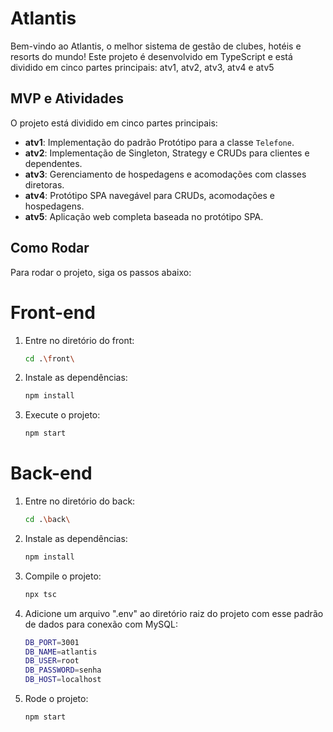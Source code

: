 # Atlantis

Bem-vindo ao Atlantis, o melhor sistema de gestão de clubes, hotéis e resorts do mundo! Este projeto é desenvolvido em TypeScript e está dividido em cinco partes principais: atv1, atv2, atv3, atv4 e atv5

## MVP e Atividades

O projeto está dividido em cinco partes principais:

- **atv1**: Implementação do padrão Protótipo para a classe `Telefone`.
- **atv2**: Implementação de Singleton, Strategy e CRUDs para clientes e dependentes.
- **atv3**: Gerenciamento de hospedagens e acomodações com classes diretoras.
- **atv4**: Protótipo SPA navegável para CRUDs, acomodações e hospedagens.
- **atv5**: Aplicação web completa baseada no protótipo SPA.

## Como Rodar

Para rodar o projeto, siga os passos abaixo:

# Front-end

1. Entre no diretório do front:
    ```sh
    cd .\front\
    ```

2. Instale as dependências:
    ```sh
    npm install
    ```

3. Execute o projeto:
    ```sh
    npm start
    ```

# Back-end

1. Entre no diretório do back:
    ```sh
    cd .\back\
    ```

2. Instale as dependências:
    ```sh
    npm install
    ```

3. Compile o projeto:
    ```sh
    npx tsc
    ```

4. Adicione um arquivo ".env" ao diretório raiz do projeto com esse padrão de dados para conexão com MySQL:
    ```sh
    DB_PORT=3001
    DB_NAME=atlantis
    DB_USER=root
    DB_PASSWORD=senha
    DB_HOST=localhost
    ```

5. Rode o projeto:
    ```sh
    npm start
    ```
